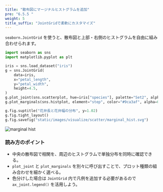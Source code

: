 ```yaml
---
title: "散布図にマージナルヒストグラムを追加"
pre: "6.5.5 "
weight: 5
title_suffix: "JointGridで柔軟にカスタマイズ"
---
```


`seaborn.JointGrid` を使うと、散布図と上部・右側のヒストグラムを自由に組み合わせられます。

```python
import seaborn as sns
import matplotlib.pyplot as plt

iris = sns.load_dataset("iris")
g = sns.JointGrid(
    data=iris,
    x="petal_length",
    y="petal_width",
    height=4.5,
)
g.plot_joint(sns.scatterplot, hue=iris["species"], palette="Set2", alpha=0.7, s=50)
g.plot_marginals(sns.histplot, element="step", color="#9ca3af", alpha=0.6)

g.fig.suptitle("花弁長と花弁幅の分布", y=1.02)
g.fig.tight_layout()
g.fig.savefig("static/images/visualize/scatter/marginal_hist.svg")
```

![marginal hist](/images/visualize/scatter/marginal_hist.svg)

### 読み方のポイント

- 中央の散布図で相関を、周辺のヒストグラムで単独分布を同時に確認できる。
- `plot_joint` と `plot_marginals` を別々に呼び出すことで、プロット種類の組み合わせを細かく選べる。
- 色分けした場合は `JointGrid` 内で凡例を追加する必要があるので `ax_joint.legend()` を活用しよう。
